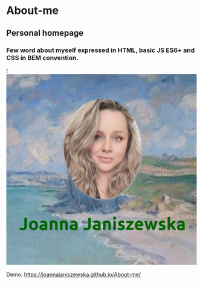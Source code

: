# About-me
## Personal homepage
### Few word about myself expressed in HTML, basic JS ES6+ and CSS in BEM convention.

!![Joanna](https://github.com/JoannaJaniszewska/About-me/blob/main/images/share2.png?raw=true)

Demo: https://joannajaniszewska.github.io/About-me/
